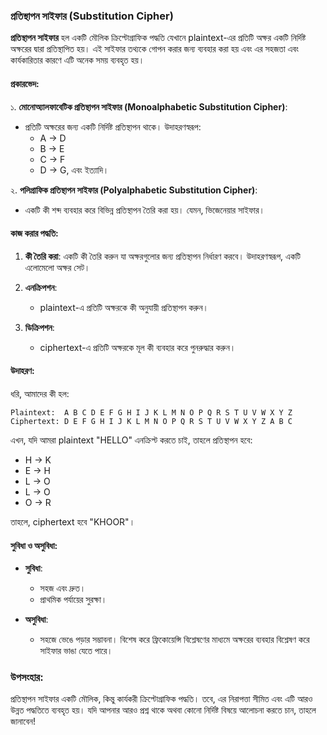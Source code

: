 ### প্রতিস্থাপন সাইফার (Substitution Cipher)

**প্রতিস্থাপন সাইফার** হল একটি মৌলিক ক্রিপ্টোগ্রাফিক পদ্ধতি যেখানে plaintext-এর প্রতিটি অক্ষর একটি নির্দিষ্ট অক্ষরের দ্বারা প্রতিস্থাপিত হয়। এই সাইফার তথ্যকে গোপন করার জন্য ব্যবহার করা হয় এবং এর সহজতা এবং কার্যকারিতার কারণে এটি অনেক সময় ব্যবহৃত হয়।

#### প্রকারভেদ:
১. **মোনোঅ্যালফাবেটিক প্রতিস্থাপন সাইফার (Monoalphabetic Substitution Cipher)**: 
   - প্রতিটি অক্ষরের জন্য একটি নির্দিষ্ট প্রতিস্থাপন থাকে। উদাহরণস্বরূপ:
     - A → D
     - B → E
     - C → F
     - D → G, এবং ইত্যাদি।

২. **পলিগ্রাফিক প্রতিস্থাপন সাইফার (Polyalphabetic Substitution Cipher)**: 
   - একটি কী শব্দ ব্যবহার করে বিভিন্ন প্রতিস্থাপন তৈরি করা হয়। যেমন, ভিজেনেয়ার সাইফার।

#### কাজ করার পদ্ধতি:
1. **কী তৈরি করা**: একটি কী তৈরি করুন যা অক্ষরগুলোর জন্য প্রতিস্থাপন নির্ধারণ করবে। উদাহরণস্বরূপ, একটি এলোমেলো অক্ষর সেট।
  
2. **এনক্রিপশন**:
   - plaintext-এ প্রতিটি অক্ষরকে কী অনুযায়ী প্রতিস্থাপন করুন।

3. **ডিক্রিপশন**:
   - ciphertext-এ প্রতিটি অক্ষরকে মূল কী ব্যবহার করে পুনরুদ্ধার করুন।

#### উদাহরণ:
ধরি, আমাদের কী হল:
```
Plaintext:  A B C D E F G H I J K L M N O P Q R S T U V W X Y Z
Ciphertext: D E F G H I J K L M N O P Q R S T U V W X Y Z A B C
```

এখন, যদি আমরা plaintext "HELLO" এনক্রিপ্ট করতে চাই, তাহলে প্রতিস্থাপন হবে:
- H → K
- E → H
- L → O
- L → O
- O → R

তাহলে, ciphertext হবে "KHOOR"।

#### সুবিধা ও অসুবিধা:
- **সুবিধা**:
  - সহজ এবং দ্রুত।
  - প্রাথমিক পর্যায়ের সুরক্ষা।

- **অসুবিধা**:
  - সহজে ভেঙে পড়ার সম্ভাবনা। বিশেষ করে ফ্রিকোয়েন্সি বিশ্লেষণের মাধ্যমে অক্ষরের ব্যবহার বিশ্লেষণ করে সাইফার ভাঙা যেতে পারে।

### উপসংহার:
প্রতিস্থাপন সাইফার একটি মৌলিক, কিন্তু কার্যকরী ক্রিপ্টোগ্রাফিক পদ্ধতি। তবে, এর নিরাপত্তা সীমিত এবং এটি আরও উন্নত পদ্ধতিতে ব্যবহৃত হয়। যদি আপনার আরও প্রশ্ন থাকে অথবা কোনো নির্দিষ্ট বিষয়ে আলোচনা করতে চান, তাহলে জানাবেন!
